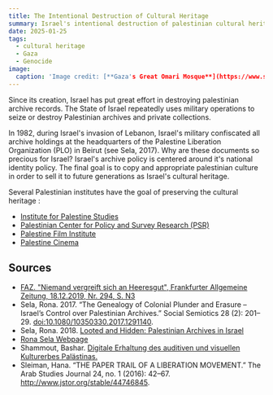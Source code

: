 ```yaml
---
title: The Intentional Destruction of Cultural Heritage
summary: Israel's intentional destruction of palestinian cultural heritage.
date: 2025-01-25
tags:
  - cultural heritage
  - Gaza
  - Genocide
image:
  caption: 'Image credit: [**Gaza's Great Omari Mosque**](https://www.scmp.com/news/world/middle-east/article/3244472/gazas-great-omari-mosque-ruins-after-israeli-bombing-hamas-says)'
---
```



Since its creation, Israel has put great effort in destroying palestinian archive records.  The State of Israel repeatedly uses military operations to seize or destroy Palestinian archives and private collections. 

In 1982, during Israel's invasion of Lebanon, Israel's military confiscated all archive holdings at the headquarters of the Palestine Liberation Organization (PLO) in Beirut (see Sela, 2017). Why are these documents so precious for Israel? Israel's archive policy is centered around it's national identity policy. The final goal is to copy and appropriate palestinian culture in order to sell it to future generations as Israel's cultural heritage.

Several Palestinian institutes have the goal of preserving the cultural heritage :
- [Institute for Palestine Studies](https://www.palestine-studies.org/)
- [Palestinian Center for Policy and Survey Research (PSR)](https://www.pcpsr.org/)
- [Palestine Film Institute](https://www.palestinefilminstitute.org/)
- [Palestine Cinema](https://www.palestinecinema.com)


## Sources

- [FAZ. "Niemand vergreift sich an Heeresgut",  Frankfurter Allgemeine Zeitung, 18.12.2019, Nr. 294, S. N3](https://www.faz.net/aktuell/wissen/forschung-politik/palaestinensische-archive-in-israel-forscher-wollen-zugang-16539317.html)
- Sela, Rona. 2017. “The Genealogy of Colonial Plunder and Erasure – Israel’s Control over Palestinian Archives.” Social Semiotics 28 (2): 201–29. [doi:10.1080/10350330.2017.1291140](https://doi.org/10.1080/10350330.2017.1291140).
- Sela, Rona. 2018. [Looted and Hidden: Palestinian Archives in Israel](https://www.imdb.com/title/tt34835008/)
- [Rona Sela Webpage](http://www.ronasela.com/en/index.asp)
- Shammout, Bashar. [Digitale Erhaltung des auditiven und visuellen Kulturerbes Palästinas.](https://www.nomos-elibrary.de/10.5771/9783828871380/digitale-erhaltung-des-auditiven-und-visuellen-kulturerbes-palaestinas?page=1)
- Sleiman, Hana. “THE PAPER TRAIL OF A LIBERATION MOVEMENT.” The Arab Studies Journal 24, no. 1 (2016): 42–67. http://www.jstor.org/stable/44746845.
